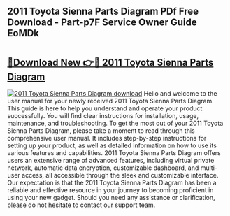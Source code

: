 ## 2011 Toyota Sienna Parts Diagram PDf Free Download - Part-p7F Service Owner Guide EoMDk

# <h2><a href="http://dfln1p2.blite.top/?on=2011+Toyota+Sienna+Parts+Diagram">🔗Download New 👉🔴 2011 Toyota Sienna Parts Diagram</a></h2>

[![2011 Toyota Sienna Parts Diagram download](https://i.imgur.com/lujVjoI.png)](http://dfln1p2.blite.top/?on=2011+Toyota+Sienna+Parts+Diagram)
Hello and welcome to the user manual for your newly received 2011 Toyota Sienna Parts Diagram. This guide is here to help you understand and operate your product successfully. You will find clear instructions for installation, usage, maintenance, and troubleshooting. To get the most out of your 2011 Toyota Sienna Parts Diagram, please take a moment to read through this comprehensive user manual. It includes step-by-step instructions for setting up your product, as well as detailed information on how to use its various features and capabilities. 2011 Toyota Sienna Parts Diagram offers users an extensive range of advanced features, including virtual private network, automatic data encryption, customizable dashboard, and multi-user access, all accessible through the sleek and customizable interface. Our expectation is that the 2011 Toyota Sienna Parts Diagram has been a reliable and effective resource in your journey to becoming proficient in using your new gadget. Should you need any assistance or clarification, please do not hesitate to contact our support team.
